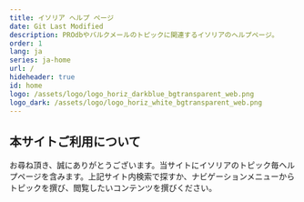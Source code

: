 ```yaml
---
title: イソリア ヘルプ ページ
date: Git Last Modified
description: PROdbやバルクメールのトピックに関連するイソリアのヘルプページ。
order: 1
lang: ja
series: ja-home
url: /
hideheader: true
id: home
logo: /assets/logo/logo_horiz_darkblue_bgtransparent_web.png
logo_dark: /assets/logo/logo_horiz_white_bgtransparent_web.png
---
```


## 本サイトご利用について

お尋ね頂き、誠にありがとうございます。当サイトにイソリアのトピック毎ヘルプページを含みます。上記サイト内検索で探すか、ナビゲーションメニューからトピックを撰び、閲覧したいコンテンツを撰びください。 
